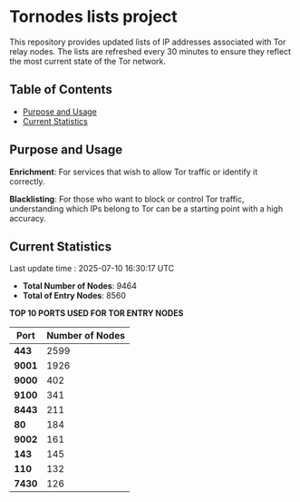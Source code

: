 # Tornodes lists project

This repository provides updated lists of IP addresses associated with Tor relay nodes. The lists are refreshed every 30 minutes to ensure they reflect the most current state of the Tor network.

## Table of Contents

- [Purpose and Usage](#purpose-and-usage)
- [Current Statistics](#current-statistics)


## Purpose and Usage

**Enrichment**: For services that wish to allow Tor traffic or identify it correctly.

**Blacklisting**: For those who want to block or control Tor traffic, understanding which IPs belong to Tor can be a starting point with a high accuracy.

## Current Statistics

Last update time : 2025-07-10 16:30:17 UTC

- **Total Number of Nodes**: 9464
- **Total of Entry Nodes**: 8560

**TOP 10 PORTS USED FOR TOR ENTRY NODES**

| **Port** | **Number of Nodes** |
|------|-----------------|
| **443**   | 2599  |
| **9001**   | 1926  |
| **9000**   | 402  |
| **9100**   | 341  |
| **8443**   | 211  |
| **80**   | 184  |
| **9002**   | 161  |
| **143**   | 145  |
| **110**   | 132  |
| **7430**   | 126  |

